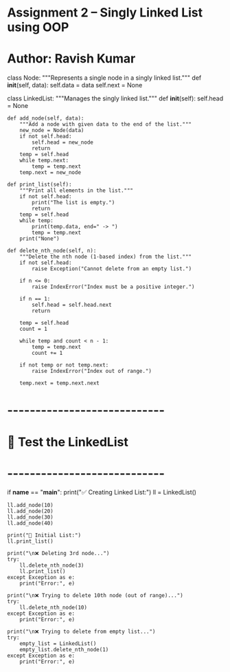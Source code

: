 # Assignment 2 – Singly Linked List using OOP
# Author: Ravish Kumar

class Node:
    """Represents a single node in a singly linked list."""
    def __init__(self, data):
        self.data = data
        self.next = None


class LinkedList:
    """Manages the singly linked list."""
    def __init__(self):
        self.head = None

    def add_node(self, data):
        """Add a node with given data to the end of the list."""
        new_node = Node(data)
        if not self.head:
            self.head = new_node
            return
        temp = self.head
        while temp.next:
            temp = temp.next
        temp.next = new_node

    def print_list(self):
        """Print all elements in the list."""
        if not self.head:
            print("The list is empty.")
            return
        temp = self.head
        while temp:
            print(temp.data, end=" -> ")
            temp = temp.next
        print("None")

    def delete_nth_node(self, n):
        """Delete the nth node (1-based index) from the list."""
        if not self.head:
            raise Exception("Cannot delete from an empty list.")

        if n <= 0:
            raise IndexError("Index must be a positive integer.")

        if n == 1:
            self.head = self.head.next
            return

        temp = self.head
        count = 1

        while temp and count < n - 1:
            temp = temp.next
            count += 1

        if not temp or not temp.next:
            raise IndexError("Index out of range.")

        temp.next = temp.next.next


# ----------------------------
# 🧪 Test the LinkedList
# ----------------------------

if __name__ == "__main__":
    print("✅ Creating Linked List:")
    ll = LinkedList()

    ll.add_node(10)
    ll.add_node(20)
    ll.add_node(30)
    ll.add_node(40)

    print("🔁 Initial List:")
    ll.print_list()

    print("\n❌ Deleting 3rd node...")
    try:
        ll.delete_nth_node(3)
        ll.print_list()
    except Exception as e:
        print("Error:", e)

    print("\n❌ Trying to delete 10th node (out of range)...")
    try:
        ll.delete_nth_node(10)
    except Exception as e:
        print("Error:", e)

    print("\n❌ Trying to delete from empty list...")
    try:
        empty_list = LinkedList()
        empty_list.delete_nth_node(1)
    except Exception as e:
        print("Error:", e)
